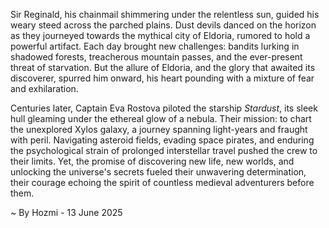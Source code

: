 
Sir Reginald, his chainmail shimmering under the relentless sun, guided his weary steed across the parched plains.  Dust devils danced on the horizon as they journeyed towards the mythical city of Eldoria, rumored to hold a powerful artifact.  Each day brought new challenges: bandits lurking in shadowed forests, treacherous mountain passes, and the ever-present threat of starvation.  But the allure of Eldoria, and the glory that awaited its discoverer, spurred him onward, his heart pounding with a mixture of fear and exhilaration.

Centuries later, Captain Eva Rostova piloted the starship *Stardust*, its sleek hull gleaming under the ethereal glow of a nebula.  Their mission: to chart the unexplored Xylos galaxy, a journey spanning light-years and fraught with peril.  Navigating asteroid fields, evading space pirates, and enduring the psychological strain of prolonged interstellar travel pushed the crew to their limits. Yet, the promise of discovering new life, new worlds, and unlocking the universe's secrets fueled their unwavering determination, their courage echoing the spirit of countless medieval adventurers before them.

~ By Hozmi - 13 June 2025
